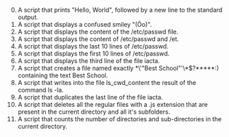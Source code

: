  0. A script that prints "Hello, World", followed by a new line to the standard output.
 1. A script that displays a confused smiley "(Ôo)". 
 2. A script that displays the content of the /etc/passwd file.
 3. A script that displays the content of /etc/passwd and /et.
 4. A script that displays the last 10 lines of /etc/passwd.
 5. A script that displays the first 10 lines of /etc/passwd.
 6. A script that displays the third line of the file iacta.
 7. A script that creates a file named exactly \*\\'"Best School"\'\\*$\?\*\*\*\*\*:) containing the text Best School.
 8. A script that writes into the file ls_cwd_content the result of the command ls -la.
 9. A script that duplicates the last line of the file iacta.
 10. A script that deletes all the regular files with a .js extension that are present in the current directory and all it's subfolders.
 11. A script that counts the number of directories and sub-directories in the current directory.

